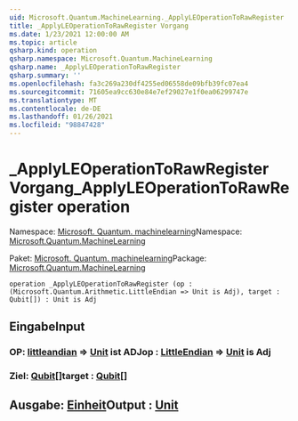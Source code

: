 ```yaml
---
uid: Microsoft.Quantum.MachineLearning._ApplyLEOperationToRawRegister
title: _ApplyLEOperationToRawRegister Vorgang
ms.date: 1/23/2021 12:00:00 AM
ms.topic: article
qsharp.kind: operation
qsharp.namespace: Microsoft.Quantum.MachineLearning
qsharp.name: _ApplyLEOperationToRawRegister
qsharp.summary: ''
ms.openlocfilehash: fa3c269a230df4255ed06558de09bfb39fc07ea4
ms.sourcegitcommit: 71605ea9cc630e84e7ef29027e1f0ea06299747e
ms.translationtype: MT
ms.contentlocale: de-DE
ms.lasthandoff: 01/26/2021
ms.locfileid: "98847428"
---
```

# <a name="_applyleoperationtorawregister-operation"></a><span data-ttu-id="3d7e7-102">_ApplyLEOperationToRawRegister Vorgang</span><span class="sxs-lookup"><span data-stu-id="3d7e7-102">_ApplyLEOperationToRawRegister operation</span></span>

<span data-ttu-id="3d7e7-103">Namespace: [Microsoft. Quantum. machinelearning](xref:Microsoft.Quantum.MachineLearning)</span><span class="sxs-lookup"><span data-stu-id="3d7e7-103">Namespace: [Microsoft.Quantum.MachineLearning](xref:Microsoft.Quantum.MachineLearning)</span></span>

<span data-ttu-id="3d7e7-104">Paket: [Microsoft. Quantum. machinelearning](https://nuget.org/packages/Microsoft.Quantum.MachineLearning)</span><span class="sxs-lookup"><span data-stu-id="3d7e7-104">Package: [Microsoft.Quantum.MachineLearning](https://nuget.org/packages/Microsoft.Quantum.MachineLearning)</span></span>




```qsharp
operation _ApplyLEOperationToRawRegister (op : (Microsoft.Quantum.Arithmetic.LittleEndian => Unit is Adj), target : Qubit[]) : Unit is Adj
```


## <a name="input"></a><span data-ttu-id="3d7e7-105">Eingabe</span><span class="sxs-lookup"><span data-stu-id="3d7e7-105">Input</span></span>

### <a name="op--littleendian--unit--is-adj"></a><span data-ttu-id="3d7e7-106">OP: [littleandian](xref:Microsoft.Quantum.Arithmetic.LittleEndian) => [Unit](xref:microsoft.quantum.lang-ref.unit)  ist ADJ</span><span class="sxs-lookup"><span data-stu-id="3d7e7-106">op : [LittleEndian](xref:Microsoft.Quantum.Arithmetic.LittleEndian) => [Unit](xref:microsoft.quantum.lang-ref.unit)  is Adj</span></span>




### <a name="target--qubit"></a><span data-ttu-id="3d7e7-107">Ziel: [Qubit](xref:microsoft.quantum.lang-ref.qubit)[]</span><span class="sxs-lookup"><span data-stu-id="3d7e7-107">target : [Qubit](xref:microsoft.quantum.lang-ref.qubit)[]</span></span>





## <a name="output--unit"></a><span data-ttu-id="3d7e7-108">Ausgabe: [Einheit](xref:microsoft.quantum.lang-ref.unit)</span><span class="sxs-lookup"><span data-stu-id="3d7e7-108">Output : [Unit](xref:microsoft.quantum.lang-ref.unit)</span></span>


